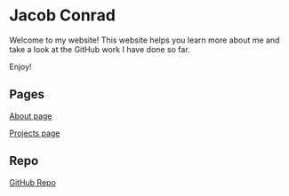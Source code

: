 # Jacob Conrad

Welcome to my website! This website helps you learn more about me and take a look at the GitHub work I have done so far.

Enjoy!

## Pages

[About page](./about)

[Projects page](./projects)

## Repo

[GitHub Repo](https://github.com/jrconrad10/jrconrad10.github.io)
